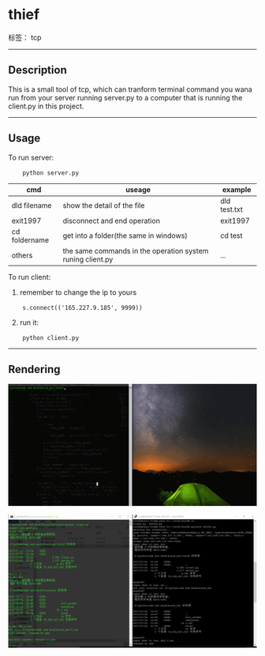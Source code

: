 # thief

标签： tcp 


----------
## Description ##
This is a small tool of tcp, which can tranform terminal command you wana run from your server running server.py to a computer that is running the client.py in this project.


----------
## Usage ##
To run server:
```
    python server.py
```    

cmd | useage | example
--- | ------ | -------
dld filename | show the detail of the file | dld test.txt
exit1997 | disconnect and end operation | exit1997
cd foldername | get into a folder(the same in windows) | cd test
others | the same commands in the operation system runing client.py | ... 

To run client:

 1. remember to change the ip to yours
```
    s.connect(('165.227.9.185', 9999))
```
 2. run it:
```
    python client.py
```
----------

## Rendering ##
![rendering][1]

![rendering show][2]


  [1]: https://github.com/gzm1997/thief/blob/master/screenshots/thief.gif?raw=true
  [2]: https://github.com/gzm1997/thief/blob/master/screenshots/thief.png?raw=true
